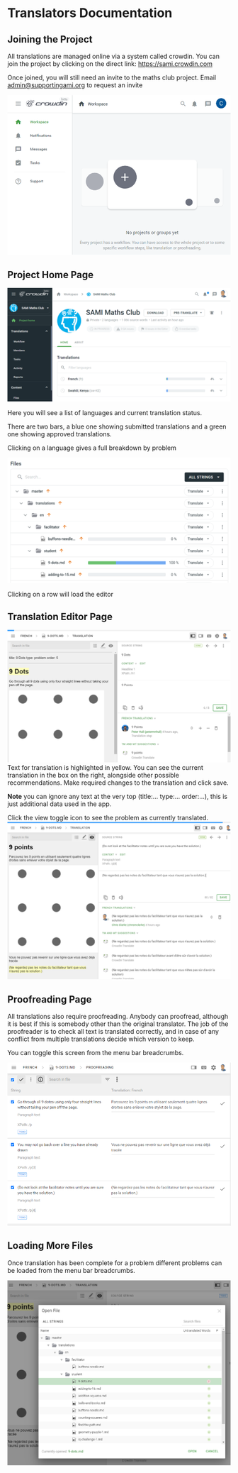 # Translators Documentation

## Joining the Project

All translations are managed online via a system called crowdin. You can join the project by clicking on the direct link: https://sami.crowdin.com

Once joined, you will still need an invite to the maths club project. Email [admin@supportingami.org](mailto:admin@supportingami.org?subject=SAMI%20Maths%20Club%20Translations) to request an invite

![](./images/crowdin-new.png)

## Project Home Page

![](./images/translators-1.png)

Here you will see a list of languages and current translation status.

There are two bars, a blue one showing submitted translations and a green one showing approved translations.

Clicking on a language gives a full breakdown by problem

![](./images/translators-2.png)

Clicking on a row will load the editor

## Translation Editor Page

![](./images/translators-3.png)
Text for translation is highlighted in yellow. You can see the current translation in the box on the right, alongside other possible recommendations. Make required changes to the translation and click save.

**Note** you can ignore any text at the very top (title:... type:... order:...), this is just additional data used in the app.

Click the view toggle icon to see the problem as currently translated.
![](./images/translators-4.png)

## Proofreading Page

All translations also require proofreading. Anybody can proofread, although it is best if this is somebody other than the original translator. The job of the proofreader is to check all text is translated correctly, and in case of any conflict from multiple translations decide which version to keep.

You can toggle this screen from the menu bar breadcrumbs.

![](./images/translators-5.png)

## Loading More Files

Once translation has been complete for a problem different problems can be loaded from the menu bar breadcrumbs.

![](./images/translators-6.png)
